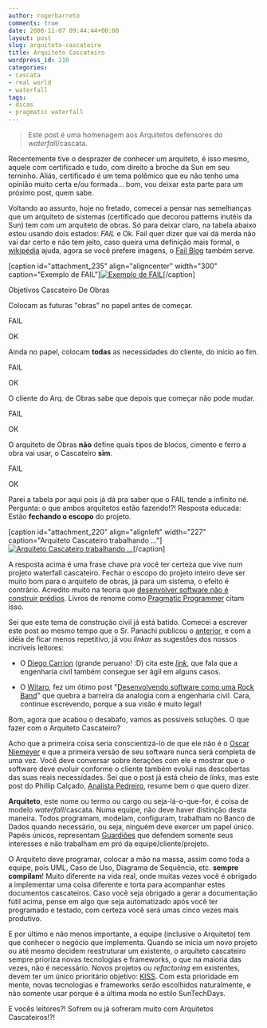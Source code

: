 ```yaml
---
author: rogerbarreto
comments: true
date: 2008-11-07 09:44:44+00:00
layout: post
slug: arquiteto-cascateiro
title: Arquiteto Cascateiro
wordpress_id: 210
categories:
- cascata
- real world
- waterfall
tags:
- dicas
- pragmatic waterfall
---
```


> Este post é uma homenagem aos Arquitetos defensores do _waterfall_/cascata.


Recentemente tive o desprazer de conhecer um arquiteto, é isso mesmo, aquele com certificado e tudo, com direito a broche da Sun em seu terninho. Aliás, certificado é um tema polêmico que eu não tenho uma opinião muito certa e/ou formada... bom, vou deixar esta parte para um próximo post, quem sabe.

Voltando ao assunto, hoje no fretado, comecei a pensar nas semelhanças que um arquiteto de sistemas (certificado que decorou patterns inutéis da Sun) tem com um arquiteto de obras. Só para deixar claro, na tabela abaixo estou usando dois estados: _FAIL_ e Ok. Fail quer dizer que vai dá merda não vai dar certo e não tem jeito, caso queira uma definição mais formal, o [wikipédia](http://en.wikipedia.org/wiki/Failure) ajuda, agora se você prefere imagens, o [Fail Blog](http://www.failblog.net/) também serve.

[caption id="attachment_235" align="aligncenter" width="300" caption="Exemplo de FAIL"][![Exemplo de FAIL](http://1up4dev.org/wp-content/uploads/2008/11/soccer_fail-300x201.jpg)](http://1up4dev.org/wp-content/uploads/2008/11/soccer_fail.jpg)[/caption]







Objetivos
Cascateiro
De Obras





Colocam as futuras "obras" no papel antes de começar.


FAIL


OK






Ainda no papel, colocam **todas** as necessidades do cliente, do início ao fim.


FAIL


OK






O cliente do Arq. de Obras sabe que depois que começar não pode mudar.


FAIL


OK






O arquiteto de Obras **não** define quais tipos de blocos, cimento e ferro a obra vai usar, o Cascateiro **sim**.


FAIL


OK



Parei a tabela por aqui pois já dá pra saber que o FAIL tende a infinito né.
Pergunta: o que ambos arquitetos estão fazendo!?!
Resposta educada: Estão **fechando o escopo** do projeto.

[caption id="attachment_220" align="alignleft" width="227" caption="Arquiteto Cascateiro trabalhando ..."][![Arquiteto Cascateiro trabalhando ...](http://1up4dev.org/wp-content/uploads/2008/11/construcao-crea-300x225.jpg)](http://1up4dev.org/wp-content/uploads/2008/11/construcao-crea.jpg)[/caption]

A resposta acima é uma frase chave pra você ter certeza que vive num projeto waterfall cascateiro. Fechar o escopo do projeto inteiro deve ser muito bom para o arquiteto de obras, já para um sistema, o efeito é contrário. Acredito muito na teoria que [desenvolver software não é construir prédios](http://gc.blog.br/2008/07/20/cuidando-para-que-o-software-nao-apodreca/). Livros de renome como [Pragmatic Programmer](http://1up4dev.org/2008/05/the-pragmatic-programmer-no-ambiente-waterfall-e-claro/) citam isso.

Sei que este tema de construção civil já está batido. Comecei a escrever este post ao mesmo tempo que o Sr. Panachi publicou o [anterior](http://1up4dev.org/2008/10/software-e-sobre-investimento/), e com a idéia de ficar menos repetitivo, já vou _linkar_ as sugestões dos nossos incríveis leitores:



	
  * O [Diego Carrion](http://www.mouseoverstudio.com/blog/) (grande peruano! :D) cita este [_link_](http://agiletips.blogspot.com/2008/07/agile-bridge-analogy.html), que fala que a engenharia civil também consegue ser ágil em alguns casos.

	
  * O [Witaro](http://witaro.wordpress.com/), fez um ótimo post "[Desenvolvendo software como uma Rock Band](http://witaro.wordpress.com/2008/08/11/desenvolvendo-software-como-uma-rock-band/)" que quebra a barreira da analogia com a engenharia civil. Cara, continue escrevendo, porque a sua visão é muito legal!


Bom, agora que acabou o desabafo, vamos as possíveis soluções. O que fazer com o Arquiteto Cascateiro?

Acho que a primeira coisa seria conscientizá-lo de que ele não é o [Oscar Niemeyer](http://pt.wikipedia.org/wiki/Oscar_Niemeyer) e que a primeira versão de seu software nunca será completa de uma vez. Você deve conversar sobre iterações com ele e mostrar que o software deve evoluir conforme o cliente também evolui nas descobertas das suas reais necessidades. Sei que o post já está cheio de _links_, mas este post do Phillip Calçado, [Analista Pedreiro](http://blog.fragmental.com.br/2008/08/09/analista-pedreiro/), resume bem o que quero dizer.

**Arquiteto**, este nome ou termo ou cargo ou seja-lá-o-que-for, é coisa de modelo _waterfall_/cascata. Numa equipe, não deve haver distinção desta maneira. Todos programam, modelam, configuram, trabalham no Banco de Dados quando necessário, ou seja, ninguém deve exercer um papel único. Papéis únicos, representam [Guardiões](http://1up4dev.org/2008/11/os-guardioes-da-cascata/) que defendem somente seus interesses e não trabalham em pró da equipe/cliente/projeto.

O Arquiteto deve programar, colocar a mão na massa, assim como toda a equipe, pois UML, Caso de Uso, Diagrama de Sequência, etc. **sempre compilam**! Muito diferente na vida real, onde muitas vezes você é obrigado a implementar uma coisa diferente e torta para acompanhar estes documentos cascateiros. Caso você seja obrigado a gerar a documentação fútil acima, pense em algo que seja automatizado após você ter programado e testado, com certeza você será umas cinco vezes mais produtivo.

E por último e não menos importante, a equipe (inclusive o Arquiteto) tem que conhecer o negócio que implementa. Quando se inicia um novo projeto ou até mesmo decidem reestruturar um existente, o arquiteto cascateiro sempre prioriza novas tecnologias e frameworks, o que na maioria das vezes, não é necessário. Novos projetos ou _refactoring_ em existentes, devem ter um único prioritário objetivo: [KISS](http://pt.wikipedia.org/wiki/Keep_it_Simple_Stupid). Com esta prioridade em mente, novas tecnologias e frameworks serão escolhidos naturalmente, e não somente usar porque é a última moda no estilo SunTechDays.

E vocês leitores?! Sofrem ou já sofreram muito com Arquitetos Cascateiros!?!
